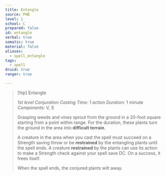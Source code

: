 ```yaml
---
title: Entangle
source: PHB
level: 1
school: C
prepared: false
id: entangle
verbal: true
somatic: true
material: false
aliases:
  - spell_entangle
tags:
  - spell
druid: true
ranger: true

---
```

>[!tip] Entangle
>
> *1st level Conjuration*
> *Casting Time:* 1 action
> *Duration:* 1 minute
> *Components:* V, S
>
>Grasping weeds and vines sprout from the ground in a 20-foot square starting from a point within range. For the duration, these plants turn the ground in the area into **difficult terrain**.
>
>A creature in the area when you cast the spell must succeed on a Strength saving throw or be **restrained** by the entangling plants until the spell ends. A creature **restrained** by the plants can use its action to make a Strength check against your spell save DC. On a success, it frees itself.
>
>When the spell ends, the conjured plants wilt away.
>

